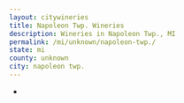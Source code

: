 ```yaml
---
layout: citywineries
title: Napoleon Twp. Wineries
description: Wineries in Napoleon Twp., MI
permalink: /mi/unknown/napoleon-twp./
state: mi
county: unknown
city: napoleon twp.
---
```

-
